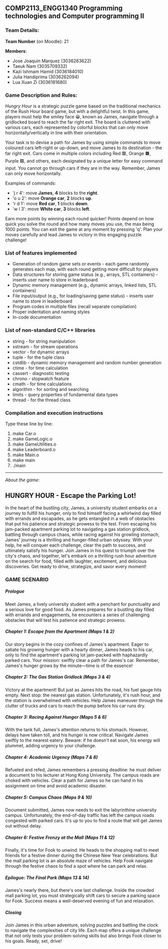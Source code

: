 ## COMP2113_ENGG1340 Programming technologies and Computer programming II

### Team Details: 
**Team Number** (on Moodle): 21

**Members**:
* Jose Joaquin Marquez (3036263622)
* Taeuk Nam (3035709332)
* Kazi Ishmam Hamid (3036184010)
* Julia Handiprima (3036262094)
* Lua Xuan Zi (3036181680)

### Game Description and Rules: 

*Hungry Hour* is a strategic puzzle game based on the traditional mechanics of the Rush Hour board game, but with a delightful twist. In this game, players must help the smiley face 😀, known as James, navigate through a gridlocked board to reach the far right exit. The board is cluttered with various cars, each represented by colorful blocks that can only move horizontally/vertically in line with their orientation. 

Your task is to devise a path for James by using simple commands to move coloured cars left-right or up-down, and move James to its destination - the far right exit. Cars come in multiple colors including Red 🟥, Orange 🟧, Purple 🟪, and others, each designated by a unique letter for easy command input. You cannot go through cars if they are in the way. Remember, James can only move horizontally. 

Examples of commands: 
* 'j r 4': move **James**, **4** blocks to the **right**.
* 'o u 2': move **Orange car**, **2** blocks **up**.
* 'r d 1': move **Red car**, **1** blocks **down**.
* 'w l 3': move **White car**, **3** blocks **left**.

Earn more points by winning each round quicker! Points depend on how quick you solve the round and how many moves you use, the max being 1000 points. You can exit the game at any moment by pressing 'q'. Plan your moves carefully and lead James to victory in this engaging puzzle challenge!

### List of features implemented 

* Generation of random game sets or events - each game randomly generates each map, with each round getting more difficult for players
* Data structures for storing game status (e.g., arrays, STL containers) - inserts user name to store in leaderboard
* Dynamic memory management (e.g., dynamic arrays, linked lists, STL containers)
* File input/output (e.g., for loading/saving game status) - inserts user name to store in leaderboard
* Program codes in multiple files (recall separate compilation)
* Proper indentation and naming styles
* In-code documentation

### List of non-standard C/C++ libraries
* string - for string manipulation
* sstream - for stream operations
* vector - for dynamic arrays
* tuple - for the tuple class
* cstdlib - dynamic memory management and random number generation
* ctime - for time calculation
* cassert - diagnostic testing
* chrono - stopwatch feature
* cmath - for time calculations
* algorithm - for sorting and searching
* limits - query properties of fundamental data types
* thread - for the thread class

### Compilation and execution instructions 

Type these line by line:

1) make Car.o
2) make GameLogic.o
3) make GameUtilities.o
4) make Leaderboard.o
5) make Main.o
6) make main
7) ./main

-----

_About the game:_

## HUNGRY HOUR - Escape the Parking Lot!

In the heart of the bustling city, James, a university student embarks on a journey to fulfill his hunger, only to find himself facing a whirlwind day filled with errands and escapades, as he gets entangled in a web of obstacles that put his patience and strategic prowess to the test. From escaping his jam-packed apartment parking lot to navigating a gas station gridlock, battling through campus chaos, while racing against his growling stomach, James' journey is a thrilling and hunger-filled urban odyssey. With your help, he will conquer each challenge, clear the path to success, and ultimately satisfy his hunger. Join James in his quest to triumph over the city's chaos, and together, let's embark on a thrilling rush hour adventure on the search for food, filled with laughter, excitement, and delicious discoveries. Get ready to drive, strategize, and savor every moment!

### GAME SCENARIO

##### Prologue
Meet James, a lively university student with a penchant for punctuality and a serious love for good food. As James prepares for a bustling day filled with errands and engagements, he encounters a series of challenging obstacles that will test his patience and strategic prowess.

##### Chapter 1: Escape from the Apartment (Maps 1 & 2)
Our story begins in the cozy confines of James's apartment. Eager to satiate his growing hunger with a hearty dinner, James heads to his car, only to find the apartment's parking lot jam-packed with haphazardly parked cars. Your mission: swiftly clear a path for James's car. Remember, James's hunger grows by the minute—time is of the essence!

##### Chapter 2: The Gas Station Gridlock (Maps 3 & 4)
Victory at the apartment! But just as James hits the road, his fuel gauge hits empty. Next stop: the nearest gas station. Unfortunately, it's rush hour, and the station is overwhelmed with vehicles. Help James maneuver through the clutter of trucks and cars to reach the pump before his car runs dry.

##### Chapter 3: Racing Against Hunger (Maps 5 & 6)
With the tank full, James's attention returns to his stomach. However, delays have taken toll, and his hunger is now critical. Navigate  James swiftly to the nearest eatery. Beware: if he doesn't eat soon, his energy will plummet, adding urgency to your challenge.

##### Chapter 4: Academic Urgency (Maps 7 & 8)
Refueled and refed, James remembers a pressing deadline: he must deliver a document to his lecturer at Hong Kong University. The campus roads are choked with vehicles. Clear a path for James so he can hand in his assignment on time and avoid academic disaster.

##### Chapter 5: Campus Chaos (Maps 9 & 10)
Document submitted, James now needs to exit the labyrinthine university campus. Unfortunately, the end-of-day traffic has left the campus roads congested with parked cars. It's up to you to find a route that will get James out without delay.

##### Chapter 6: Festive Frenzy at the Mall (Maps 11 & 12)
Finally, it's time for  Fook to unwind. He heads to the shopping mall to meet friends for a festive dinner during the Chinese New Year celebrations. But the mall parking lot is an absolute maze of vehicles. Help  Fook navigate through the festive chaos to find a spot where he can park and relax.

##### Epilogue: The Final Park (Maps 13 & 14)
James's nearly there, but there's one last challenge. Inside the crowded mall parking lot, you must strategically shift cars to secure a parking space for  Fook. Success means a well-deserved evening of fun and relaxation.

##### Closing
Join James in this urban adventure, solving puzzles and battling the clock to navigate the complexities of city life. Each map offers a unique challenge that not only tests your problem-solving skills but also brings Fook closer to his goals. Ready, set, drive!

